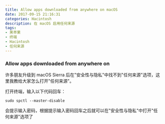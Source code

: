 ```yaml
---
title: Allow apps downloaded from anywhere on macOS
date: 2017-09-15 21:16:31
categories: Hacintosh
description: 在 macOS 启用任何来源
tags:
- 黑苹果
- 终端
- Hacintosh
- 任何来源
---
```


### Allow apps downloaded from anywhere on
许多朋友升级到 macOS Sierra 后在"安全性与隐私"中找不到"任何来源"选项，这里我教给大家怎么打开"任何来源"。

打开终端，输入以下代码回车：

```
sudo spctl --master-disable
```

会提示输入密码，根据提示输入密码回车之后就可以在"安全性与隐私"中打开"任何来源"选项了

